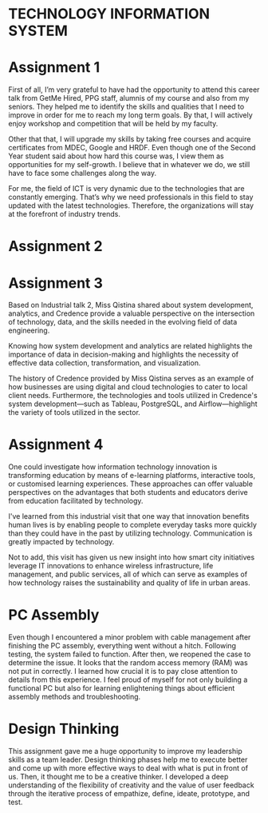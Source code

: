 # TECHNOLOGY INFORMATION SYSTEM

# Assignment 1 

First of all, I’m very grateful to have had the opportunity to attend this career talk from GetMe Hired, PPG staff, alumnis of my course and also from my seniors. They helped me to identify the skills and qualities that I need to improve in order for me to reach my long term goals. By that, I will actively enjoy workshop and competition that will be held by my faculty.

Other that that, I will upgrade my skills by taking free courses and acquire certificates from MDEC, Google and HRDF. Even though one of the Second Year student said about how hard this course was, I view them as opportunities for my self-growth. I believe that in whatever we do, we still have to face some challenges along the way.

For me, the field of ICT is very dynamic due to the technologies that are constantly emerging. That’s why we need professionals in this field to stay updated with the latest technologies. Therefore, the organizations will stay at the forefront of industry trends.

# Assignment 2



# Assignment 3

Based on Industrial talk 2, Miss Qistina shared about system development, analytics, and Credence provide a valuable perspective on the intersection of technology, data, and the skills needed in the evolving field of data engineering.

Knowing how system development and analytics are related highlights the importance of data in decision-making and highlights the necessity of effective data collection, transformation, and visualization.

The history of Credence provided by Miss Qistina serves as an example of how businesses are using digital and cloud technologies to cater to local client needs. Furthermore, the technologies and tools utilized in Credence's system development—such as Tableau, PostgreSQL, and Airflow—highlight the variety of tools utilized in the sector.  

# Assignment 4

One could investigate how information technology innovation is transforming education by means of e-learning platforms, interactive tools, or customised learning experiences. These approaches can offer valuable perspectives on the advantages that both students and educators derive from education facilitated by technology. 

I've learned from this industrial visit that one way that innovation benefits human lives is by enabling people to complete everyday tasks more quickly than they could have in the past by utilizing technology. Communication is greatly impacted by technology.  

Not to add, this visit has given us new insight into how smart city initiatives leverage IT innovations to enhance wireless infrastructure, life management, and public services, all of which can serve as examples of how technology raises the sustainability and quality of life in urban areas.

# PC Assembly

Even though I encountered a minor problem with cable management after finishing the PC assembly, everything went without a hitch. Following testing, the system failed to function. After then, we reopened the case to determine the issue. It looks that the random access memory (RAM) was not put in correctly. I learned how crucial it is to pay close attention to details from this experience. I feel proud of myself for not only building a functional PC but also for learning enlightening things about efficient assembly methods and troubleshooting.

# Design Thinking

This assignment gave me a huge opportunity to improve my leadership skills as a team leader. Design thinking phases help me to execute better and come up with more effective ways to deal with what is put in front of us. Then, it thought me to be a creative thinker. I developed a deep understanding of the flexibility of creativity and the value of user feedback through the iterative process of empathize, define, ideate, prototype, and test.
